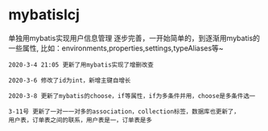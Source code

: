 # mybatislcj
单独用mybatis实现用户信息管理
逐步完善，一开始简单的，到逐渐用mybatis的一些属性,
比如：environments,properties,settings,typeAliases等~
```
2020-3-4 21:05 更新了用mybatis实现了增删改查
```
```
2020-3-6 修改了id为int，新增主键自增长
```
```
2020-3-8 更新了mybatis的choose，if等属性，if为多条件并用，choose是多条件选一
```
```$xslt
3-11号 更新了一对一一对多的association，collection标签，数据库也更新了，
用户表，订单表之间的联系，用户表是一，订单表是多
```
